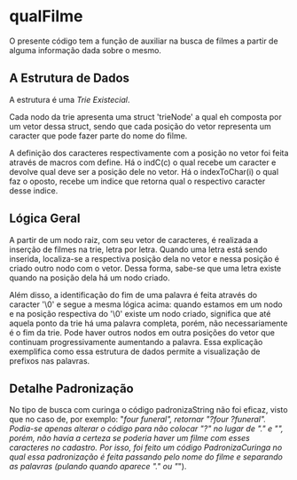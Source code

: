 # qualFilme

O presente código tem a função de auxiliar na busca de filmes a partir de alguma informação dada sobre o mesmo.  

## A Estrutura de Dados

A estrutura é uma *Trie Existecial*.

Cada nodo da trie apresenta uma struct 'trieNode' a qual eh composta por um vetor dessa struct, sendo que cada posição do vetor representa um caracter que pode fazer parte do nome do filme.

A definição dos caracteres respectivamente com a posição no vetor foi feita através de macros com define.
Há o indC(c) o qual recebe um caracter e devolve qual deve ser a posição dele no vetor.
Há o indexToChar(i) o qual faz o oposto, recebe um indice que retorna qual o respectivo caracter desse indice.


## Lógica Geral

A partir de um nodo raiz, com seu vetor de caracteres, é realizada a inserção de filmes na trie, letra por letra.
Quando uma letra está sendo inserida, localiza-se a respectiva posição dela no vetor e nessa posição é criado outro nodo com o vetor.
Dessa forma, sabe-se que uma letra existe quando na posição dela há um nodo criado.

Além disso, a identificação do fim de uma palavra é feita através do caracter '\0' e segue a mesma lógica acima: quando estamos em um nodo e na posição respectiva do '\0' existe um nodo criado, significa que até aquela ponto da trie há uma palavra completa, porém, não necessariamente é o fim da trie. Pode haver outros nodos em outra posições do vetor que continuam progressivamente aumentando a palavra. Essa explicação exemplifica como essa estrutura de dados permite a visualização de prefixos nas palavras.


## Detalhe Padronização

No tipo de busca com curinga o código padronizaString não foi eficaz, visto que no caso de, por exemplo: "*four *funeral", retornar "?four ?funeral".
Podia-se apenas alterar o código para não colocar "?" no lugar de "." e "*", porém, não havia a certeza se poderia haver um filme com esses caracteres no cadastro.
Por isso, foi feito um código PadronizaCuringa no qual essa padronização é feita passando pelo nome do filme e separando as palavras (pulando quando aparece "." ou "*").
